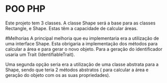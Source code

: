 # POO PHP

Este projeto tem 3 classes. A classe Shape será a base para as classes Rectangle, e Shape.
Estas têm a capacidade de calcular áreas. 

#Melhorias
A principal melhoria que eu implementaria era a utilização de uma interface Shape. Esta obrigaria a implementação dos métodos para calcular a área e para gerar o novo objeto. Para a geração do identificador usaria um Trait (IdentifiableTrait).


Uma segunda opção seria era a utilização de uma classe abstrata para a Shape, sendo que teria 2 métodos abstratos ( para calcular a área e geração do objeto com os as suas propriedades). 
 

